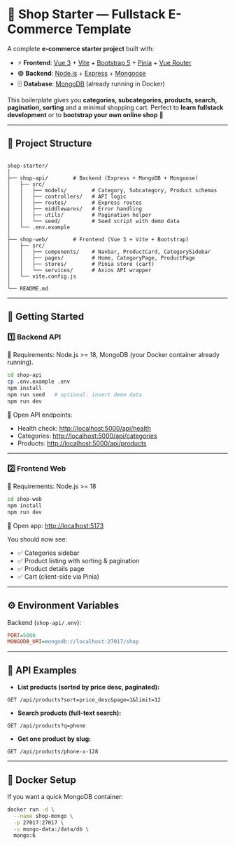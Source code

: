 # 🛒 Shop Starter — Fullstack E-Commerce Template

A complete **e-commerce starter project** built with:

- ⚡ **Frontend**: [Vue 3](https://vuejs.org/) + [Vite](https://vitejs.dev/) + [Bootstrap 5](https://getbootstrap.com/) + [Pinia](https://pinia.vuejs.org/) + [Vue Router](https://router.vuejs.org/)
- 🟢 **Backend**: [Node.js](https://nodejs.org/) + [Express](https://expressjs.com/) + [Mongoose](https://mongoosejs.com/)
- 🗄️ **Database**: [MongoDB](https://www.mongodb.com/) (already running in Docker)

This boilerplate gives you **categories, subcategories, products, search, pagination, sorting** and a minimal shopping cart.
Perfect to **learn fullstack development** or to **bootstrap your own online shop** 🚀

---

## 📂 Project Structure

```

shop-starter/
│
├── shop-api/        # Backend (Express + MongoDB + Mongoose)
│   ├── src/
│   │   ├── models/        # Category, Subcategory, Product schemas
│   │   ├── controllers/   # API logic
│   │   ├── routes/        # Express routes
│   │   ├── middlewares/   # Error handling
│   │   ├── utils/         # Pagination helper
│   │   └── seed/          # Seed script with demo data
│   └── .env.example
│
├── shop-web/        # Frontend (Vue 3 + Vite + Bootstrap)
│   ├── src/
│   │   ├── components/    # Navbar, ProductCard, CategorySidebar
│   │   ├── pages/         # Home, CategoryPage, ProductPage
│   │   ├── stores/        # Pinia store (cart)
│   │   └── services/      # Axios API wrapper
│   └── vite.config.js
│
└── README.md

````

---

## 🚀 Getting Started

### 1️⃣ Backend API

📌 Requirements: Node.js >= 18, MongoDB (your Docker container already running).

```bash
cd shop-api
cp .env.example .env
npm install
npm run seed   # optional: insert demo data
npm run dev
````

🔗 Open API endpoints:

* Health check: [http://localhost:5000/api/health](http://localhost:5000/api/health)
* Categories: [http://localhost:5000/api/categories](http://localhost:5000/api/categories)
* Products: [http://localhost:5000/api/products](http://localhost:5000/api/products)

---

### 2️⃣ Frontend Web

📌 Requirements: Node.js >= 18

```bash
cd shop-web
npm install
npm run dev
```

🔗 Open app: [http://localhost:5173](http://localhost:5173)

You should now see:

* ✅ Categories sidebar
* ✅ Product listing with sorting & pagination
* ✅ Product details page
* ✅ Cart (client-side via Pinia)

---

## ⚙️ Environment Variables

Backend (`shop-api/.env`):

```ini
PORT=5000
MONGODB_URI=mongodb://localhost:27017/shop
```

---

## 🧪 API Examples

* **List products (sorted by price desc, paginated):**

```
GET /api/products?sort=price_desc&page=1&limit=12
```

* **Search products (full-text search):**

```
GET /api/products?q=phone
```

* **Get one product by slug:**

```
GET /api/products/phone-x-128
```

---

## 🐳 Docker Setup

If you want a quick MongoDB container:

```bash
docker run -d \
  --name shop-mongo \
  -p 27017:27017 \
  -v mongo-data:/data/db \
  mongo:6
```

